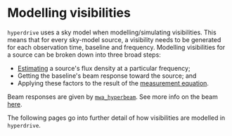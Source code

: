 # Modelling visibilities

`hyperdrive` uses a sky model when modelling/simulating visibilities. This means
that for every sky-model source, a visibility needs to be generated for each
observation time, baseline and frequency. Modelling visibilities for a source
can be broken down into three broad steps:
- [Estimating](estimating.md) a source's flux density at a particular frequency;
- Getting the baseline's beam response toward the source; and
- Applying these factors to the result of the [measurement equation](rime.md).

Beam responses are given by
[`mwa_hyperbeam`](https://github.com/MWATelescope/mwa_hyperbeam). See more info
on the beam [here](../beam.md).

The following pages go into further detail of how visibilities are modelled in
`hyperdrive`.
